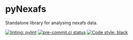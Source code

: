 # pyNexafs
Standalone library for analysing nexafs data.

[![linting: pylint](https://img.shields.io/badge/linting-pylint-yellowgreen)](https://github.com/pylint-dev/pylint)
[![pre-commit.ci status](https://results.pre-commit.ci/badge/github/mattgebert/pyNexafs/main.svg)](https://results.pre-commit.ci/latest/github/mattgebert/pyNexafs/main)
[![Code style: black](https://img.shields.io/badge/code%20style-black-000000.svg)](https://github.com/psf/black)


<!-- TODO: Add the following package workflows -->
<!-- [![pre-commit](https://img.shields.io/badge/pre--commit-enabled-brightgreen?logo=pre-commit)](https://github.com/pre-commit/pre-commit) -->
